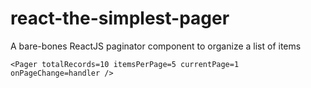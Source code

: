 # react-the-simplest-pager
A bare-bones ReactJS paginator component to organize a list of items

`<Pager
                totalRecords=10
                itemsPerPage=5
                currentPage=1
                onPageChange=handler
/>`
            
